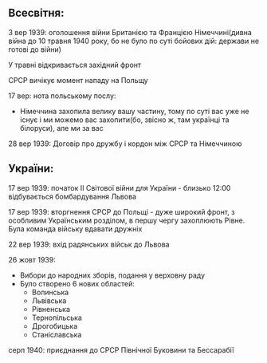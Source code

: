 ## Всесвітня:

3 вер 1939: оголошення війни Британією та Францією Німеччині(дивна війна до 10 травня 1940 року, бо не було по суті бойових дій: держави не готові до війни)

У травні відкривається західний фронт

СРСР вичікує момент нападу на Польщу

17 вер: нота польському послу:
  - Німеччина захопила велику вашу частину, тому по суті вас уже не існує і ми можемо вас захопити(бо, звісно ж, там українці та білоруси), але ми за вас

28 вер 1939: Договір про дружбу і кордон між СРСР та Німеччиною

## України:

17 вер 1939: початок ІІ Світової війни для України - близько 12:00 відбувається бомбардування Львова

17 вер 1939: вторгнення СРСР до Польщі - дуже широкий фронт, з особливим Українським розділом, в першу чергу захоплюють Рівне. Була команда війську вдавати дружніх

22 вер 1939: вхід радянських військ до Львова

26 жовт 1939:
  - Вибори до народних зборів, подання у верховну раду
  - Було створено 6 нових областей:
    - Волинська
    - Львівська
    - Рівненська
    - Тернопільська
    - Дрогобицька
    - Станіславська

серп 1940: приєднання до СРСР Північної Буковини та Бессарабії

